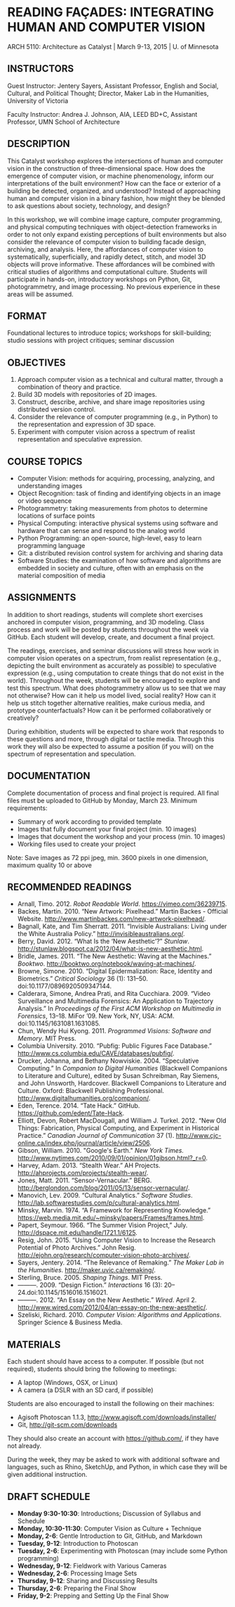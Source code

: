 # READING FAÇADES: INTEGRATING HUMAN AND COMPUTER VISION
ARCH 5110: Architecture as Catalyst | March 9-13, 2015 | U. of Minnesota

## INSTRUCTORS
Guest Instructor: Jentery Sayers, Assistant Professor, English and Social, Cultural, and Political Thought; Director, Maker Lab in the Humanities, University of Victoria

Faculty Instructor:  Andrea J. Johnson, AIA, LEED BD+C, Assistant Professor, UMN School of Architecture

## DESCRIPTION
This Catalyst workshop explores the intersections of human and computer vision in the construction of three-dimensional space. How does the emergence of computer vision, or machine phenomenology, inform our interpretations of the built environment? How can the face or exterior of a building be detected, organized, and understood?  Instead of approaching human and computer vision in a binary fashion, how might they be blended to ask questions about society, technology, and design? 

In this workshop, we will combine image capture, computer programming, and physical computing techniques with object-detection frameworks in order to not only expand existing perceptions of built environments but also consider the relevance of computer vision to building facade design, archiving, and analysis. Here, the affordances of computer vision to systematically, superficially, and rapidly detect, stitch, and model 3D objects will prove informative. These affordances will be combined with critical studies of algorithms and computational culture. Students will participate in hands-on, introductory workshops on Python, Git, photogrammetry, and image processing. No previous experience in these areas will be assumed. 

## FORMAT
Foundational lectures to introduce topics; workshops for skill-building; studio sessions with project critiques; seminar discussion

## OBJECTIVES
1. Approach computer vision as a technical and cultural matter, through a combination of theory and practice. 
2. Build 3D models with repositories of 2D images. 
3. Construct, describe, archive, and share image repositories using distributed version control. 
4. Consider the relevance of computer programming (e.g., in Python) to the representation and expression of 3D space. 
5. Experiment with computer vision across a spectrum of realist representation and speculative expression.  

## COURSE TOPICS
* Computer Vision: methods for acquiring, processing, analyzing, and understanding images
* Object Recognition: task of finding and identifying objects in an image or video sequence
* Photogrammetry: taking measurements from photos to determine locations of surface points
* Physical Computing: interactive physical systems using software and hardware that can sense and respond to the analog world
* Python Programming: an open-source, high-level, easy to learn programming language
* Git: a distributed revision control system for archiving and sharing data 
* Software Studies: the examination of how software and algorithms are embedded in society and culture, often with an emphasis on the material composition of media 

## ASSIGNMENTS
In addition to short readings, students will complete short exercises anchored in computer vision, programming, and 3D modeling. Class process and work will be posted by students throughout the week via GitHub. Each student will develop, create, and document a final project.

The readings, exercises, and seminar discussions will stress how work in computer vision operates on a spectrum, from realist representation (e.g., depicting the built environment as accurately as possible) to speculative expression (e.g., using computation to create things that do not exist in the world). Throughout the week, students will be encouraged to explore and test this spectrum. What does photogrammetry allow us to see that we may not otherwise? How can it help us model lived, social reality? How can it help us stitch together alternative realities, make curious media, and prototype counterfactuals? How can it be performed collaboratively or creatively? 

During exhibition, students will be expected to share work that responds to these questions and more, through digital or tactile media. Through this work they will also be expected to assume a position (if you will) on the spectrum of representation and speculation.  

## DOCUMENTATION

Complete documentation of process and final project is required. All final files must be uploaded to GitHub by Monday, March 23. Minimum requirements:

* Summary of work according to provided template
* Images that fully document your final project (min. 10 images)
* Images that document the workshop and your process (min. 10 images)
* Working files used to create your project 

Note: Save images as 72 ppi jpeg, min. 3600 pixels in one dimension, maximum quality 10 or above

## RECOMMENDED READINGS
* Arnall, Timo. 2012. *Robot Readable World*. https://vimeo.com/36239715.
* Backes, Martin. 2010. “New Artwork: Pixelhead.” Martin Backes - Official Website. http://www.martinbackes.com/new-artwork-pixelhead/.
* Bagnall, Kate, and Tim Sherratt. 2011. “Invisible Australians: Living under the White Australia Policy.” http://invisibleaustralians.org/.
* Berry, David. 2012. “What Is the ‘New Aesthetic’?” *Stunlaw*. 
http://stunlaw.blogspot.ca/2012/04/what-is-new-aesthetic.html.
* Bridle, James. 2011. “The New Aesthetic: Waving at the Machines.” *Booktwo*. 
http://booktwo.org/notebook/waving-at-machines/.
* Browne, Simone. 2010. “Digital Epidermalization: Race, Identity and Biometrics.” *Critical Sociology* 36 (1): 131–50. doi:10.1177/0896920509347144.
* Calderara, Simone, Andrea Prati, and Rita Cucchiara. 2009. “Video Surveillance and Multimedia Forensics: An Application to Trajectory Analysis.” In *Proceedings of the First ACM Workshop on Multimedia in Forensics*, 13–18. MiFor ’09. New York, NY, USA: ACM. doi:10.1145/1631081.1631085.
* Chun, Wendy Hui Kyong. 2011. *Programmed Visions: Software and Memory*. MIT Press.
* Columbia University. 2010. “Pubfig: Public Figures Face Database.” 
http://www.cs.columbia.edu/CAVE/databases/pubfig/.
* Drucker, Johanna, and Bethany Nowviskie. 2004. “Speculative Computing.” In *Companion to Digital Humanities* (Blackwell Companions to Literature and Culture), edited by Susan Schreibman, Ray Siemens, and John Unsworth, Hardcover. Blackwell Companions to Literature and Culture. Oxford: Blackwell Publishing Professional. http://www.digitalhumanities.org/companion/.
* Eden, Terence. 2014. “Tate Hack.” GitHub. https://github.com/edent/Tate-Hack.
* Elliott, Devon, Robert MacDougall, and William J. Turkel. 2012. “New Old Things: Fabrication, Physical Computing, and Experiment in Historical Practice.” *Canadian Journal of Communication* 37 (1). http://www.cjc-online.ca/index.php/journal/article/view/2506.
* Gibson, William. 2010. "Google's Earth." *New York Times.* http://www.nytimes.com/2010/09/01/opinion/01gibson.html?_r=0.
* Harvey, Adam. 2013. “Stealth Wear.” AH Projects. http://ahprojects.com/projects/stealth-wear/.
* Jones, Matt. 2011. “Sensor-Vernacular.” BERG. 
http://berglondon.com/blog/2011/05/13/sensor-vernacular/.
* Manovich, Lev. 2009. “Cultural Analytics.” *Software Studies*. 
http://lab.softwarestudies.com/p/cultural-analytics.html.
* Minsky, Marvin. 1974. “A Framework for Representing Knowledge.” 
https://web.media.mit.edu/~minsky/papers/Frames/frames.html.
* Papert, Seymour. 1966. “The Summer Vision Project,” July. http://dspace.mit.edu/handle/1721.1/6125.
* Resig, John. 2015. “Using Computer Vision to Increase the Research Potential of Photo Archives.” John Resig. http://ejohn.org/research/computer-vision-photo-archives/.
* Sayers, Jentery. 2014. “The Relevance of Remaking.” *The Maker Lab in the Humanities*. http://maker.uvic.ca/remaking/.
* Sterling, Bruce. 2005. *Shaping Things*. MIT Press.
* ———. 2009. “Design Fiction.” *Interactions* 16 (3): 20–24.doi:10.1145/1516016.1516021.
* ———. 2012. “An Essay on the New Aesthetic.” *Wired*. April 2. 
http://www.wired.com/2012/04/an-essay-on-the-new-aesthetic/.
* Szeliski, Richard. 2010. *Computer Vision: Algorithms and Applications*. Springer Science & Business Media.

## MATERIALS
Each student should have access to a computer. If possible (but not required), students should bring the following to meetings: 

* A laptop (Windows, OSX, or Linux)
* A camera (a DSLR with an SD card, if possible)

Students are also encouraged to install the following on their machines: 

* Agisoft Photoscan 1.1.3, http://www.agisoft.com/downloads/installer/
* Git, http://git-scm.com/downloads

They should also create an account with https://github.com/, if they have not already.  

During the week, they may be asked to work with additional software and languages, such as Rhino, SketchUp, and Python, in which case they will be given additional instruction.  

## DRAFT SCHEDULE 
* **Monday 9:30-10:30**: Introductions; Discussion of Syllabus and Schedule
* **Monday, 10:30-11:30**: Computer Vision as Culture + Technique
* **Monday, 2-6**: Gentle Introduction to Git, GitHub, and Markdown  
* **Tuesday, 9-12**: Introduction to Photoscan 
* **Tuesday, 2-6**: Experimenting with Photoscan (may include some Python programming)
* **Wednesday, 9-12**: Fieldwork with Various Cameras 
* **Wednesday, 2-6**: Processing Image Sets  
* **Thursday, 9-12**: Sharing and Discussing Results 
* **Thursday, 2-6**: Preparing the Final Show 
* **Friday, 9-2**: Prepping and Setting Up the Final Show